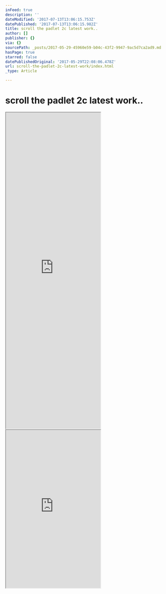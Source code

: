 ```yaml
---
inFeed: true
description: ''
dateModified: '2017-07-13T13:06:15.753Z'
datePublished: '2017-07-13T13:06:15.982Z'
title: scroll the padlet 2c latest work..
author: []
publisher: {}
via: {}
sourcePath: _posts/2017-05-29-45960e59-b04c-43f2-9947-9ac5d7ca2ad9.md
hasPage: true
starred: false
datePublishedOriginal: '2017-05-29T22:08:06.478Z'
url: scroll-the-padlet-2c-latest-work/index.html
_type: Article

---
```

# scroll the padlet 2c latest work..

<iframe src="https://the-grid.github.io/ed-userhtml/?g=eJx9ku9OwyAUxV-FYEw0sWu7mDnpqt_8ZuIbLLTc0RspILCt-vRCW_9MjSFtCPTe8zvndiPwQFrFva-p5UJByKBvQFDiw6uCmjbGCXCstAPxRqEgTjb8orga16K8rKYPMscF7j1b2iGeDJnHN9SSzZfxpDIHcDtljqxDIUBX1ngMaDRzoHjAA1RHFKFjZVGcVw1vn6Uzey3Y2cN1WvRuYz-YIqhI3Yuq506iZkW8xZ3jPRDv2pp2IVjP8nxytGhNn4-u8r7Bt-XLjdzDEikZKybEmhaflr9xdICyC-y2KKIvgd4q_soaZdrnqJhPknFj7zYpxx9461gTYAgZVyijz9Tqk7iKDTjpHOz-wr1P56eD-G16jp5po-EUrlKoIZvhyw8X5coOlIRYDaGm20ZxnWxgL09Tc-DN3rXgFxNQK_QYYfxJIPi85wK2Rwzddua1WlIyhlbT9YqSSa6m5epf-K8Rjwb-MoM6GaGEq9juMeqSpEueRt00AR6fmPz8fgdii_u5" height="1000" style=""></iframe>

<iframe src="https://the-grid.github.io/ed-userhtml/?g=eJxNkTFPwzAQhff-CitINJFqG5AYaJIOkRBi6cSGEHLtS-s0sSP72lIQ_51Lm6ps9t3ze77vig5QsT74HgIey6RezZXprIsJ094hOCyTDWIf51IeDgdRKw0r77dC-05aZUAncjEpjN0za4bnPHiPyaKQVKJG1MH2uEjrndNovUvNjMUZaTP2M2FsrwJr6F43kZXMiDXgcwsdxcbq-KbWS9VBGrP3u4-c1LZm6X9NdXw1KVllLADughs0o5EOoBBGHTnk1BDWUM-as0zEoOmaSEmDOtB4nc0BSnCfL5WMZiuaePNVr7q2vL_dQ4g0RLl_EE_JYEP_Fr0KlLH0BgRxI4wV1D5AOs6V5ZPf1Hi9G34yY9MzkSmdLnm8iZQzzbK8kCOvM1HdqhhPUIn2CUrCjELFNwHq615wA-tgjVBWmm-7doOJb1tOdd4r0wLyB81b4hGRH3zYji5u1_U-IiU8Xhb2B4FpsVg" height="500" style=""></iframe>